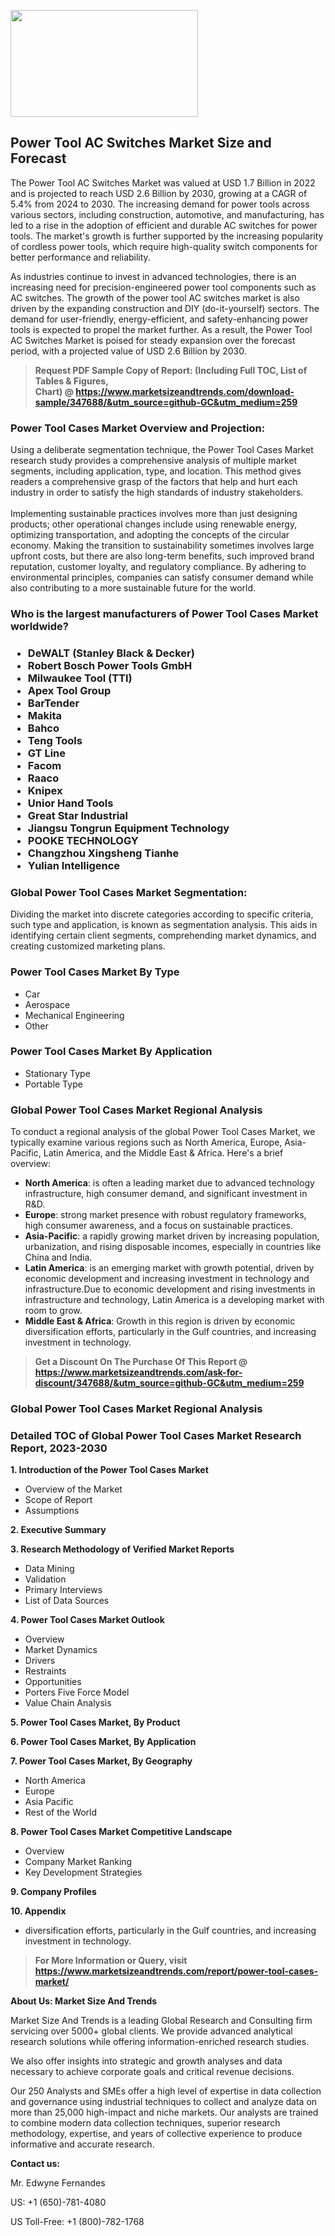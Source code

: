 <p><img class="alignnone size-medium wp-image-20088" src="https://ffe5etoiles.com/wp-content/uploads/2024/12/MST1-300x171.png" alt="" width="300" height="171" /></p><h2>Power Tool AC Switches Market Size and Forecast</h2><p>The Power Tool AC Switches Market was valued at USD 1.7 Billion in 2022 and is projected to reach USD 2.6 Billion by 2030, growing at a CAGR of 5.4% from 2024 to 2030. The increasing demand for power tools across various sectors, including construction, automotive, and manufacturing, has led to a rise in the adoption of efficient and durable AC switches for power tools. The market's growth is further supported by the increasing popularity of cordless power tools, which require high-quality switch components for better performance and reliability.</p><p>As industries continue to invest in advanced technologies, there is an increasing need for precision-engineered power tool components such as AC switches. The growth of the power tool AC switches market is also driven by the expanding construction and DIY (do-it-yourself) sectors. The demand for user-friendly, energy-efficient, and safety-enhancing power tools is expected to propel the market further. As a result, the Power Tool AC Switches Market is poised for steady expansion over the forecast period, with a projected value of USD 2.6 Billion by 2030.</p></p><blockquote id="" class=""><strong>Request PDF Sample Copy of Report: (Including Full TOC, List of Tables &amp; Figures, Chart)&nbsp;@&nbsp;<strong><a href="https://www.marketsizeandtrends.com/download-sample/347688/&utm_source=github-GC&utm_medium=259" target="_blank">https://www.marketsizeandtrends.com/download-sample/347688/&utm_source=github-GC&utm_medium=259</a></strong></strong></blockquote><h3 id="" class="">Power Tool Cases Market&nbsp;Overview and Projection:</h3><p id="" class="">Using a deliberate segmentation technique, the Power Tool Cases Market research study provides a comprehensive analysis of multiple market segments, including application, type, and location. This method gives readers a comprehensive grasp of the factors that help and hurt each industry in order to satisfy the high standards of industry stakeholders. <br /> <br />Implementing sustainable practices involves more than just designing products; other operational changes include using renewable energy, optimizing transportation, and adopting the concepts of the circular economy. Making the transition to sustainability sometimes involves large upfront costs, but there are also long-term benefits, such improved brand reputation, customer loyalty, and regulatory compliance. By adhering to environmental principles, companies can satisfy consumer demand while also contributing to a more sustainable future for the world.</p><h3 id="" class="">Who is the largest manufacturers of&nbsp;Power Tool Cases Market worldwide?</h3><h3 class=""><p><ul><li>DeWALT (Stanley Black & Decker) </li><li> Robert Bosch Power Tools GmbH </li><li> Milwaukee Tool (TTI) </li><li> Apex Tool Group </li><li> BarTender </li><li> Makita </li><li> Bahco </li><li> Teng Tools </li><li> GT Line </li><li> Facom </li><li> Raaco </li><li> Knipex </li><li> Unior Hand Tools </li><li> Great Star Industrial </li><li> Jiangsu Tongrun Equipment Technology </li><li> POOKE TECHNOLOGY </li><li> Changzhou Xingsheng Tianhe </li><li> Yulian Intelligence</li></ul></p></h3><h3 id="" class="">Global&nbsp;Power Tool Cases Market Segmentation:</h3><p id="" class="">Dividing the market into discrete categories according to specific criteria, such type and application, is known as segmentation analysis. This aids in identifying certain client segments, comprehending market dynamics, and creating customized marketing plans.</p><h3 id="" class="">Power Tool Cases Market&nbsp;By Type</h3><p><p><ul><li>Car</li><li> Aerospace</li><li> Mechanical Engineering</li><li> Other</p></li></ul></p></p><h3 id="" class="">Power Tool Cases Market&nbsp;By Application</h3><p class=""><p><ul><li>Stationary Type</li><li> Portable Type</li></ul></p></p><h3 id="" class="">Global Power Tool Cases Market Regional Analysis</h3><p id="" class="">To conduct a regional analysis of the global Power Tool Cases Market, we typically examine various regions such as North America, Europe, Asia-Pacific, Latin America, and the Middle East &amp; Africa. Here's a brief overview:</p><ul><li><strong>North America</strong>: is often a leading market due to advanced technology infrastructure, high consumer demand, and significant investment in R&amp;D.</li><li><strong>Europe</strong>: strong market presence with robust regulatory frameworks, high consumer awareness, and a focus on sustainable practices.</li><li><strong>Asia-Pacific</strong>: a rapidly growing market driven by increasing population, urbanization, and rising disposable incomes, especially in countries like China and India.</li><li><strong>Latin America</strong>: is an emerging market with growth potential, driven by economic development and increasing investment in technology and infrastructure.Due to economic development and rising investments in infrastructure and technology, Latin America is a developing market with room to grow.</li><li><strong>Middle East &amp; Africa</strong>: Growth in this region is driven by economic diversification efforts, particularly in the Gulf countries, and increasing investment in technology.</li></ul><blockquote id="" class=""><strong>Get a Discount On The Purchase Of This Report @ <strong><a href="https://www.marketsizeandtrends.com/ask-for-discount/347688/&utm_source=github-GC&utm_medium=259" target="_blank">https://www.marketsizeandtrends.com/ask-for-discount/347688/&utm_source=github-GC&utm_medium=259</a></strong></strong></blockquote><h3 id="" class="">Global Power Tool Cases Market Regional Analysis</h3><h3 id="" class="">Detailed TOC of Global Power Tool Cases Market Research Report, 2023-2030</h3><p id="" class=""><strong>1. Introduction of the Power Tool Cases Market</strong></p><ul><li>Overview of the Market</li><li>Scope of Report</li><li>Assumptions</li></ul><p id="" class=""><strong>2. Executive Summary</strong></p><p id="" class=""><strong>3. Research Methodology of Verified Market Reports</strong></p><ul><li>Data Mining</li><li>Validation</li><li>Primary Interviews</li><li>List of Data Sources</li></ul><p id="" class=""><strong>4. Power Tool Cases Market Outlook</strong></p><ul><li>Overview</li><li>Market Dynamics</li><li>Drivers</li><li>Restraints</li><li>Opportunities</li><li>Porters Five Force Model</li><li>Value Chain Analysis</li></ul><p id="" class=""><strong>5. Power Tool Cases Market, By Product</strong></p><p id="" class=""><strong>6. Power Tool Cases Market, By Application</strong></p><p id="" class=""><strong>7. Power Tool Cases Market, By Geography</strong></p><ul><li>North America</li><li>Europe</li><li>Asia Pacific</li><li>Rest of the World</li></ul><p id="" class=""><strong>8. Power Tool Cases Market Competitive Landscape</strong></p><ul><li>Overview</li><li>Company Market Ranking</li><li>Key Development Strategies</li></ul><p id="" class=""><strong>9. Company Profiles</strong></p><p id="" class=""><strong>10. Appendix</strong></p><ul><li>diversification efforts, particularly in the Gulf countries, and increasing investment in technology.</li></ul><blockquote id="" class=""><strong>For More Information or Query, visit <strong><strong><a href="https://www.marketsizeandtrends.com/report/power-tool-cases-market/" target="_blank">https://www.marketsizeandtrends.com/report/power-tool-cases-market/</a></strong></strong></strong></blockquote><p id="" class=""><strong>About Us: Market Size And Trends</strong></p><p id="" class="">Market Size And Trends is a leading Global Research and Consulting firm servicing over 5000+ global clients. We provide advanced analytical research solutions while offering information-enriched research studies.</p><p id="" class="">We also offer insights into strategic and growth analyses and data necessary to achieve corporate goals and critical revenue decisions.</p><p id="" class="">Our 250 Analysts and SMEs offer a high level of expertise in data collection and governance using industrial techniques to collect and analyze data on more than 25,000 high-impact and niche markets. Our analysts are trained to combine modern data collection techniques, superior research methodology, expertise, and years of collective experience to produce informative and accurate research.</p><p id="" class=""><strong>Contact us:</strong></p><p id="" class="">Mr. Edwyne Fernandes</p><p id="" class="">US: +1 (650)-781-4080</p><p id="" class="">US Toll-Free: +1 (800)-782-1768</p>
